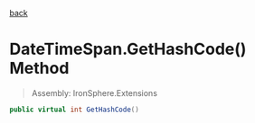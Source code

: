 ﻿

[back](/IronSphere.Extensions/types/DateTimeSpan)

# DateTimeSpan.GetHashCode() Method

> Assembly: IronSphere.Extensions

```csharp
public virtual int GetHashCode()
```



 